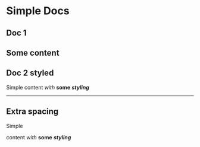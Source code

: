 # Simple Docs
## Doc 1
Some
content
---
## Doc 2 styled
Simple
content *with* **some** ***styling***

---

## Extra spacing

Simple

content *with* **some** ***styling***



